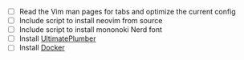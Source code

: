 - [ ] Read the Vim man pages for tabs and optimize the current config
- [ ] Include script to install neovim from source
- [ ] Include script to install mononoki Nerd font
- [ ] Install [UltimatePlumber](https://github.com/akavel/up)
- [ ] Install [Docker](https://docs.docker.com/engine/install/ubuntu/)
